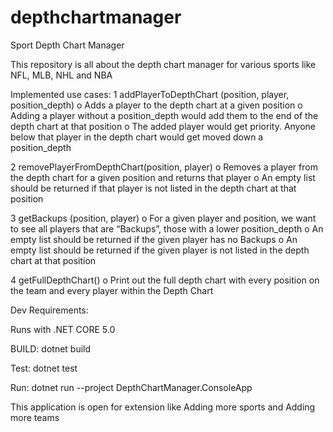 # depthchartmanager
Sport Depth Chart Manager

This repository is all about the depth chart manager for various sports like NFL, MLB, NHL and NBA

Implemented use cases: 1 addPlayerToDepthChart (position, player, position_depth) o Adds a player to the depth chart at a given position o Adding a player without a position_depth would add them to the end of the depth chart at that position o The added player would get priority. Anyone below that player in the depth chart would get moved down a position_depth

2 removePlayerFromDepthChart(position, player) o Removes a player from the depth chart for a given position and returns that player o An empty list should be returned if that player is not listed in the depth chart at that position

3 getBackups (position, player) o For a given player and position, we want to see all players that are “Backups”, those with a lower position_depth o An empty list should be returned if the given player has no Backups o An empty list should be returned if the given player is not listed in the depth chart at that position

4 getFullDepthChart() o Print out the full depth chart with every position on the team and every player within the Depth Chart

Dev Requirements:

Runs with .NET CORE 5.0

BUILD: dotnet build

Test: dotnet test

Run: dotnet run --project DepthChartManager.ConsoleApp

This application is open for extension like Adding more sports and Adding more teams
